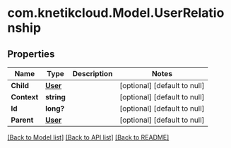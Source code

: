 # com.knetikcloud.Model.UserRelationship
## Properties

Name | Type | Description | Notes
------------ | ------------- | ------------- | -------------
**Child** | [**User**](User.md) |  | [optional] [default to null]
**Context** | **string** |  | [optional] [default to null]
**Id** | **long?** |  | [optional] [default to null]
**Parent** | [**User**](User.md) |  | [optional] [default to null]

[[Back to Model list]](../README.md#documentation-for-models) [[Back to API list]](../README.md#documentation-for-api-endpoints) [[Back to README]](../README.md)

